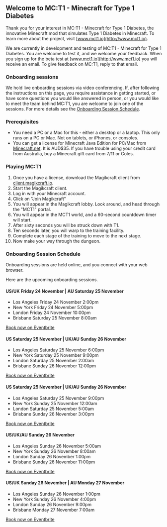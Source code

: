 ## Welcome to MC:T1 - Minecraft for Type 1 Diabetes

Thank you for your interest in MC:T1 - Minecraft for Type 1 Diabetes, the innovative Minecraft mod that simulates Type 1 Diabetes in Minecraft. To learn more about the project, visit [www.mct1.io](http://www.mct1.io).

We are currently in development and testing of MC:T1 - Minecraft for Type 1 Diabetes. You are welcome to test it, and we welcome your feedback. When you sign up for the beta test at [www.mct1.io](http://www.mct1.io) you will receive an email. To give feedback on MC:T1, reply to that email.

### Onboarding sessions

We hold live onboarding sessions via video conferencing. If, after following the instructions on this page, you require assistance in getting started, or have some questions you would like answered in person, or you would like to meet the team behind MC:T1, you are welcome to join one of the sessions. For more details see the [Onboarding Session Schedule](#onboarding-session-schedule).

### Prerequisites

* You need a PC or a Mac for this - either a desktop or a laptop. This only runs on a PC or Mac. Not on tablets, or iPhones, or consoles.
* You can get a license for Minecraft Java Edition for PC/Mac from [Minecraft.net](https://www.minecraft.net). It is AUD$35. If you have trouble using your credit card from Australia, buy a Minecraft gift card from 7/11 or Coles. 

### Playing MC:T1

1. Once you have a license, download the Magikcraft client from [client.magikcraft.io](https://client.magikcraft.io).
2. Start the Magikcraft client.
3. Log in with your Minecraft account.
4. Click on "Join Magikcraft"
5. You will appear in the Magikcraft lobby. Look around, and head through the "MCT1" portal.
6. You will appear in the MCT1 world, and a 60-second countdown timer will start.
7. After sixty seconds you will be struck down with T1.
8. Ten seconds later, you will warp to the training facility.
9. Complete each stage of the training to move to the next stage.
10. Now make your way through the dungeon.

### Onboarding Session Schedule

Onboarding sessions are held online, and you connect with your web browser.

Here are the upcoming onboarding sessions.

#### US/UK Friday 24 November | AU Saturday 25 November

* Los Angeles Friday 24 November 2:00pm
* New York Friday 24 November 5:00pm
* London Friday 24 November 10:00pm
* Brisbane Saturday 25 November 8:00am

[Book now on Eventbrite](https://www.eventbrite.com/e/mct1-onboarding-tickets-40181413690)

#### US Saturday 25 November | UK/AU Sunday 26 November

* Los Angeles Saturday 25 November 6:00pm
* New York Saturday 25 November 9:00pm 
* London Saturday 25 November 2:00am
* Brisbane Sunday 26 November 12:00pm

[Book now on Eventbrite](https://www.eventbrite.com/e/mct1-onboarding-tickets-40181414693)

#### US Saturday 25 November | UK/AU Sunday 26 November

* Los Angeles Saturday 25 November 9:00pm
* New York Sunday 25 November 12:00am
* London Saturday 25 November 5:00am
* Brisbane Sunday 26 November 3:00pm

[Book now on Eventbrite](https://www.eventbrite.com/e/mct1-onboarding-tickets-40181415696)

#### US/UK/AU Sunday 26 November

* Los Angeles Sunday 26 November 5:00am
* New York Sunday 26 November 8:00am
* London Sunday 26 November 1:00pm
* Brisbane Sunday 26 November 11:00pm

[Book now on Eventbrite](https://www.eventbrite.com/e/mct1-onboarding-tickets-40287260280)

#### US/UK Sunday 26 November | AU Monday 27 November

* Los Angeles Sunday 26 November 1:00pm
* New York Sunday 26 November 4:00pm
* London Sunday 26 November 9:00pm
* Brisbane Monday 27 November 7:00am

[Book now on Eventbrite](https://www.eventbrite.com/e/mct1-onboarding-tickets-40287261283)

<!-- start Mixpanel --><script type="text/javascript">(function(e,a){if(!a.__SV){var b=window;try{var c,l,i,j=b.location,g=j.hash;c=function(a,b){return(l=a.match(RegExp(b+"=([^&]*)")))?l[1]:null};g&&c(g,"state")&&(i=JSON.parse(decodeURIComponent(c(g,"state"))),"mpeditor"===i.action&&(b.sessionStorage.setItem("_mpcehash",g),history.replaceState(i.desiredHash||"",e.title,j.pathname+j.search)))}catch(m){}var k,h;window.mixpanel=a;a._i=[];a.init=function(b,c,f){function e(b,a){var c=a.split(".");2==c.length&&(b=b[c[0]],a=c[1]);b[a]=function(){b.push([a].concat(Array.prototype.slice.call(arguments,
0)))}}var d=a;"undefined"!==typeof f?d=a[f]=[]:f="mixpanel";d.people=d.people||[];d.toString=function(b){var a="mixpanel";"mixpanel"!==f&&(a+="."+f);b||(a+=" (stub)");return a};d.people.toString=function(){return d.toString(1)+".people (stub)"};k="disable time_event track track_pageview track_links track_forms register register_once alias unregister identify name_tag set_config reset people.set people.set_once people.unset people.increment people.append people.union people.track_charge people.clear_charges people.delete_user".split(" ");
for(h=0;h<k.length;h++)e(d,k[h]);a._i.push([b,c,f])};a.__SV=1.2;b=e.createElement("script");b.type="text/javascript";b.async=!0;b.src="undefined"!==typeof MIXPANEL_CUSTOM_LIB_URL?MIXPANEL_CUSTOM_LIB_URL:"file:"===e.location.protocol&&"//cdn.mxpnl.com/libs/mixpanel-2-latest.min.js".match(/^\/\//)?"https://cdn.mxpnl.com/libs/mixpanel-2-latest.min.js":"//cdn.mxpnl.com/libs/mixpanel-2-latest.min.js";c=e.getElementsByTagName("script")[0];c.parentNode.insertBefore(b,c)}})(document,window.mixpanel||[]);
mixpanel.init("bd27ddbb56e9feb71f7a0c8c12cbea6c");mixpanel.track("MCT1_TESTING_INSTRUCTIONS_HIT");</script><!-- end Mixpanel -->